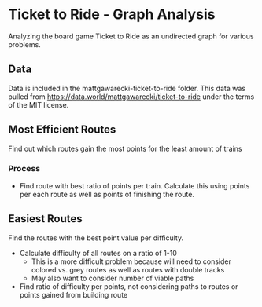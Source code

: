 # Ticket to Ride - Graph Analysis

Analyzing the board game Ticket to Ride as an undirected graph for various problems.

## Data

Data is included in the mattgawarecki-ticket-to-ride folder. This data was pulled 
from https://data.world/mattgawarecki/ticket-to-ride under the terms of the MIT 
license.

## Most Efficient Routes

Find out which routes gain the most points for the least amount of trains

### Process

* Find route with best ratio of points per train. Calculate this using points 
per each route as well as points of finishing the route.

## Easiest Routes

Find the routes with the best point value per difficulty.

* Calculate difficulty of all routes on a ratio of 1-10
  * This is a more difficult problem because will need to consider colored vs. 
    grey routes as well as routes with double tracks
  * May also want to consider number of viable paths
* Find ratio of difficulty per points, not considering paths to routes or 
points gained from building route

